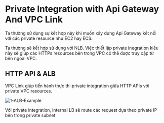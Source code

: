 # Private Integration with Api Gateway And VPC Link

Ta thường sử dụng sự kết hợp này khi muốn xây dựng Api Gateway kết nối với các private resource như EC2 hay ECS.

Ta thường sẽ kết hợp sử dụng với NLB. Việc thiết lập private inegration kiểu này sẽ giúp các HTTPs resources bên trong VPC có thể được truy cập từ bên ngoài VPC.

## HTTP API & ALB

VPC Link giúp tiến hành thực thi private integration giữa HTTP APIs với private VPC resources.

![1-ALB-Example](https://github.com/tuananhhedspibk/RoadToSeniorDev/assets/79828986/d124b017-da4d-4b92-947a-a33dd86531db)

Với private integration, internal LB sẽ route các request dựa theo private IP bên trong private subnet
